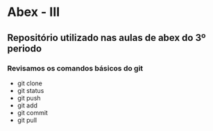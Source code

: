 # Abex - III
## Repositório utilizado nas aulas de abex do 3º periodo

### Revisamos os comandos básicos do git
- git clone
- git status
- git push
- git add
- git commit
- git pull
